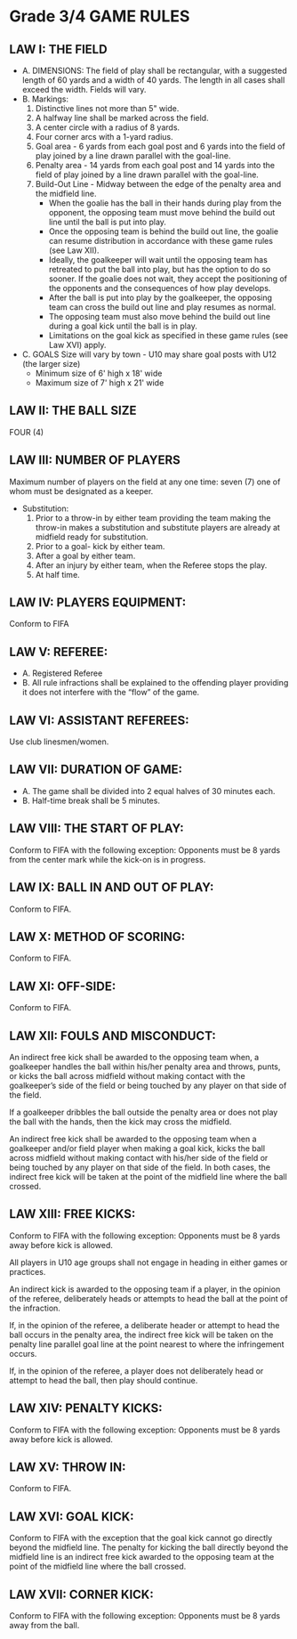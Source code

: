# Grade 3/4 GAME RULES

## LAW I: THE FIELD

   * A. DIMENSIONS:
      The field of play shall be rectangular, with a suggested length of 60 yards and a width of 40 yards. The length in all cases shall exceed the width. Fields will vary.
   * B. Markings:
      1. Distinctive lines not more than 5" wide.
      2. A halfway line shall be marked across the field.
      3. A center circle with a radius of 8 yards.
      4. Four corner arcs with a 1-yard radius.
      5. Goal area - 6 yards from each goal post and 6 yards into the field of play joined by a line drawn parallel with the goal-line.
      6. Penalty area - 14 yards from each goal post and 14 yards into the field of play joined by a line drawn parallel with the goal-line.
      7. Build-Out Line - Midway between the edge of the penalty area and the midfield line.
         * When the goalie has the ball in their hands during play from the opponent, the opposing team must move behind the build out line until the ball is put into play.
         * Once the opposing team is behind the build out line, the goalie can resume distribution in accordance with these game rules (see Law XII).
         * Ideally, the goalkeeper will wait until the opposing team has retreated to put the ball into play, but has the option to do so sooner.  If the goalie does not wait, they accept the positioning of the opponents and the consequences of how play develops.
         * After the ball is put into play by the goalkeeper, the opposing team can cross the build out line and play resumes as normal.
         * The opposing team must also move behind the build out line during a goal kick until the ball is in play.
         * Limitations on the goal kick as specified in these game rules (see Law XVI) apply.
   * C. GOALS
      Size will vary by town - U10 may share goal posts with U12 (the larger size)
      * Minimum size of 6' high x 18' wide
      * Maximum size of 7' high x 21' wide

## LAW II: THE BALL SIZE
FOUR (4)

## LAW III: NUMBER OF PLAYERS
Maximum number of players on the field at any one time: seven (7) one of whom must be designated as a keeper.

   * Substitution:
      1. Prior to a throw-in by either team providing the team making the throw-in makes a substitution and substitute players are already at midfield ready for substitution.
      2. Prior to a goal- kick by either team.
      3. After a goal by either team.
      4. After an injury by either team, when the Referee stops the play.
      5. At half time.

## LAW IV: PLAYERS EQUIPMENT:
Conform to FIFA

## LAW V: REFEREE:

   * A. Registered Referee
   * B. All rule infractions shall be explained to the offending player providing it does not interfere with the “flow” of the game.

## LAW VI: ASSISTANT REFEREES:
Use club linesmen/women.

## LAW VII: DURATION OF GAME:

   * A. The game shall be divided into 2 equal halves of 30 minutes each.
   * B. Half-time break shall be 5 minutes.

## LAW VIII: THE START OF PLAY:
Conform to FIFA with the following exception: Opponents must be 8 yards from the center mark while the kick-on is in progress.

## LAW IX: BALL IN AND OUT OF PLAY:
Conform to FIFA.

## LAW X: METHOD OF SCORING:
Conform to FIFA.

## LAW XI: OFF-SIDE:
Conform to FIFA.

## LAW XII: FOULS AND MISCONDUCT:
An indirect free kick shall be awarded to the opposing team when, a goalkeeper handles the ball within his/her penalty area and throws, punts, or kicks the ball across midfield without making contact with the goalkeeper’s side of the field or being touched by any player on that side of the field.

If a goalkeeper dribbles the ball outside the penalty area or does not play the ball with the hands, then the kick may cross the midfield.

An indirect free kick shall be awarded to the opposing team when a goalkeeper and/or field player when making a goal kick, kicks the ball across midfield without making contact with his/her side of the field or being touched by any player on that side of the field. In both cases, the indirect free kick will be taken at the point of the midfield line where the ball crossed.

## LAW XIII: FREE KICKS:
Conform to FIFA with the following exception: Opponents must be 8 yards away before kick is allowed.

All players in U10 age groups shall not engage in heading in either games or practices.

An indirect kick is awarded to the opposing team if a player, in the opinion of the referee, deliberately heads or attempts to head the ball at the point of the infraction.

If, in the opinion of the referee, a deliberate header or attempt to head the ball occurs in the penalty area, the indirect free kick will be taken on the penalty line parallel goal line at the point nearest to where the infringement occurs.

If, in the opinion of the referee, a player does not deliberately head or attempt to head the ball, then play should continue.

## LAW XIV: PENALTY KICKS:
Conform to FIFA with the following exception: Opponents must be 8 yards away before kick is allowed.

## LAW XV: THROW IN:
Conform to FIFA.

## LAW XVI: GOAL KICK:
Conform to FIFA with the exception that the goal kick cannot go directly beyond the midfield line. The penalty for kicking the ball directly beyond the midfield line is an indirect free kick awarded to the opposing team at the point of the midfield line where the ball crossed.

## LAW XVII: CORNER KICK:
Conform to FIFA with the following exception:   Opponents must be 8 yards away from the ball.
